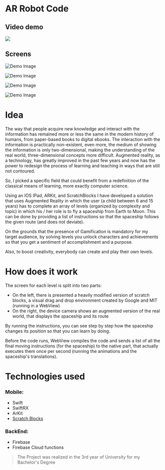 # AR Robot Code

## Video demo
[![](http://img.youtube.com/vi/tUlizjq5xOg/0.jpg)](http://www.youtube.com/watch?v=tUlizjq5xOg "AWBeta | Demo")

## Screens
![Demo Image ](https://github.com/msorins/ArRobotCode/blob/master/0.jpeg?raw=true "Demo Image")

![Demo Image ](https://github.com/msorins/ArRobotCode/blob/master/1.jpeg?raw=true "Demo Image")

![Demo Image ](https://github.com/msorins/ArRobotCode/blob/master/2.jpeg?raw=true "Demo Image")

![Demo Image ](https://github.com/msorins/ArRobotCode/blob/master/3.jpeg?raw=true "Demo Image")

# Idea
The way that people acquire new knowledge and interact with the information has remained more or less the same in the modern history of humans, from paper-based books to digital ebooks. The interaction with the information is practically non-existent, even more, the medium of showing the information is only two-dimensional, making the understanding of the real world, three-dimensional concepts more difficult. Augmented reality, as a technology, has greatly improved in the past few years and now has the power to redesign the process of learning and teaching in ways that are still not contoured. 

So, I picked a specific field that could benefit from a redefinition of the classical means of learning, more exactly computer science.

Using an IOS IPad, ARKit, and ScratchBlocks I have developed a solution that uses Augmented Reality in which the user (a child between 6 and 15 years) has to complete an array of levels (organized by complexity and topic) in which his / her role is to fly a spaceship from Earth to Moon. This can be done by providing a list of instructions so that the spaceship follows the given route (and does not deviate).

On the grounds that the presence of Gamification is mandatory for my target audience, by solving levels you unlock characters and achievements so that you get a sentiment of accomplishment and a purpose.

Also, to boost creativity, everybody can create and play their own levels.

# How does it work
The screen for each level is split into two parts:
* On the left, there is presented a heavily modified version of scratch blocks, a visual drag and drop environment created by Google and MIT (running in a WebView)
* On the right, the device camera shows an augmented version of the real world, that displays the spaceship and its route

By running the instructions, you can see step by step how the spaceship changes its position so that you can learn by doing.

Before the code runs, WebView compiles the code and sends a list of all the final moving instructions (for the spaceship) to the native part, that actually executes them once per second (running the animations and the spaceship's translations).


# Technologies used

### Mobile:
* Swift
* SwiftRX
* ArKit
* [Scratch Blocks](https://github.com/LLK/scratch-blocks)

### BackEnd:
* Firebase
* Firebase Cloud functions


> The Project was realized in the 3rd year of University for my Bachelor's Degree